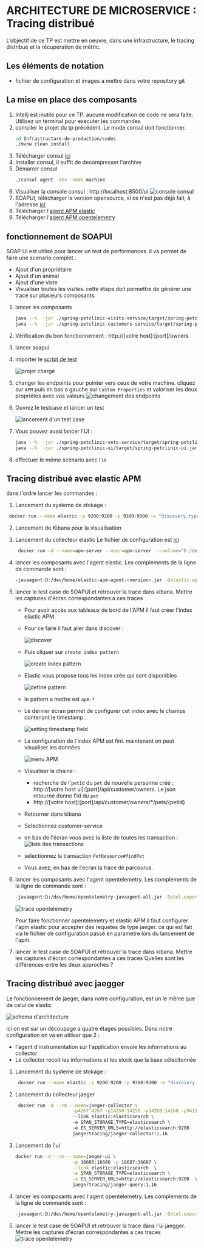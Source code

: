 # ARCHITECTURE DE MICROSERVICE : Tracing distribué

L’objectif de ce TP est mettre en oeuvre, dans une infrastructure, le tracing distribué et la récupération de métric.

## Les éléments de notation

* fichier de configuration et images a mettre dans votre repository git

## La mise en place des composants

1. Intellj est inutile pour ce TP. aucune modification de code ne sera faite. Utilisez un terminal pour executer les commandes
2. compiler le projet du tp précédent. Le mode consul doit fonctionner.
   ```bash
   cd Infrastructure-de-production/codes
   ./mvnw clean install
   ```
3. Télécharger consul [ici](https://www.consul.io/downloads.html)
4. Installer consul, il suffit de decompresser l'archive
5. Démarrer consul
   ```bash
   ./consul agent -dev -node machine
   ```
6. Visualiser la console consul : http://localhost:8500/ui
![console consul](../TP2/console%20consul.png)
7. SOAPUI, télécharger la version opensource, si ce n'est pas déjà fait, à l'adresse [ici](https://www.soapui.org/downloads/soapui.html)
8. Télécharger l'[agent APM elastic](https://search.maven.org/remotecontent?filepath=co/elastic/apm/elastic-apm-agent/1.19.0/elastic-apm-agent-1.19.0.jar)
9. Télécharger l'[agent APM opentelemetry](https://github.com/open-telemetry/opentelemetry-java-instrumentation/releases/download/v0.10.1/opentelemetry-javaagent-all.jar)

## fonctionnement de SOAPUI

SOAP UI est utilisé pour lancer un test de performances. il va permet de faire une scenario complet :
 - Ajout d'un propriétaire
 - Ajout d'un animal
 - Ajout d'une viste
 - Visualiser toutes les visites. cette étape doit permettre de générer une trace sur plusieurs composants.

1. lancer les composants 
   ```bash
   java --%  -jar ./spring-petclinic-visits-service/target/spring-petclinic-visits-service-2.0.4-exec.jar
   java --%  -jar ./spring-petclinic-customers-service/target/spring-petclinic-customers-service-2.0.4.jar
   ```
3. Vérification du bon fonctionnement : http://[votre host]:[port]/owners
2. lancer soapui
3. importer le [script de test](APM-soapui.xml)
    
    ![projet chargé](projet%20soapui.png)
1. changer les endpoints pour pointer vers ceux de votre machine. cliquez sur `APM` puis en bas a gauche sur `Custom Properties` et valoriser les deux propriétés avec vos valeurs
![changement des endpoints](custom%20properties.png)
5. Ouvrez le testcase et lancer un test
   
   ![lancement d'un test case](test%20case.png)
6. Vous pouvez aussi lancer l'UI :
   ```bash
   java --%  -jar ./spring-petclinic-vets-service/target/spring-petclinic-vets-service-2.0.4.jar
   java --%  -jar ./spring-petclinic-ui/target/spring-petclinic-ui.jar
   ```
7. effectuer le même scénario avec l'ui

## Tracing distribué avec elastic APM

dans l'ordre lancer les commandes :

 1. Lancement du systeme de stokage :
   ```bash
    docker run --name elastic -p 9200:9200 -p 9300:9300 -e "discovery.type=single-node" docker.elastic.co/elasticsearch/elasticsearch:7.9.3
   ```
2. Lancement de Kibana pour la visualisation
3. Lancement du collecteur elastic
   Le fichier de configuration est [ici](apm-server.docker.yml)
   ```bash
    docker run -d --name=apm-server --user=apm-server  --volume="D:/dev/home/apm-server.docker.yml:/usr/share/apm-server/apm-server.yml:ro" -p 14268:14268 -p 14250:14250 -p 8200:8200 --link elastic:elasticsearch --link kibana:kibana  docker.elastic.co/apm/apm-server:7.9.3 --strict.perms=false -e -E output.elasticsearch.hosts=["elasticsearch:9200"]
   ```
4. lancer les composants avec l'agent elastic. Les complements de la ligne de commande sont :
   ```bash
   -javaagent:D:/dev/home/elastic-apm-agent-<version>.jar -Delastic.apm.service_name=visits-service  -Delastic.apm.server_urls=http://localhost:8200
   ```
5. lancer le test case de SOAPUI et retrouver la trace dans kibana.
   Mettre les captures d'écran correspondantes a ces traces
   - Pour avoir accès aux tableaux de bord de l'APM il faut créer l'index elastic APM
   - Pour ce faire il faut aller dans discover :

        ![discover](discover.png)
   - Puis cliquer sur `create index pattern`
        
        ![create index pattern](add%20index%20patterns.png)
   - Elastic vous propose tous les index crée qui sont disponibles
        
        ![define pattern](define%20pattern.png)
   - le pattern a mettre est `apm-*` 
   - Le dernier écran permet de configurer cet index avec le champs contenant le timestamp.
        
        ![setting timestamp field](configure%20pattern.png)
   - La configuration de l'index APM est fini. maintenant on peut visualiser les données 
    
        ![menu APM](select%20apm%20zone.png)
   - Visualiser la chaine :
     - recherche de l'`petId` du `pet` de nouvelle personne créé : http://[votre host ui]:[port]/api/customer/owners. Le json retourné donne l'id du `pet`
     - http://[votre host]:[port]/api/customer/owners/*/pets/{petId}
   - Retourner dans kibana
   - Selectionnez customer-service
   - en bas de l'écran vous avez la liste de toutes les transaction :
    ![liste des transactions](list%20transactions.png)
   - selectionnez la transaction `PetResource#findPet`
   - Vous avez, en bas de l'ecran la trace de parcourus. 
6. lancer les composants avec l'agent opentelemetry. Les complements de la ligne de commande sont :
   ```bash
   -javaagent:D:/dev/home/opentelemetry-javaagent-all.jar -Dotel.exporter=jaeger -Dotel.exporter.jaeger.service.name=visits-service -Dotel.propagators=jaeger -Dotel.exporter.jaeger.endpoint=http://[votre host apm]:14250
   ```
    ![trace opentelemetry](trace%20opentelemetry.png)

   Pour faire fonctionner opentelemetry et elastic APM il faut configurer l'apm elastic pour accepter des requetes de type jaeger. ce qui est fait via le fichier de configuration passé en parametre lors du lancement de l'apm.
7. lancer le test case de SOAPUI et retrouver la trace dans kibana.
   Mettre les captures d'écran correspondantes a ces traces
   Quelles sont les différences entre les deux approches ?

## Tracing distribué avec jaegger

Le fonctionnement de jaeger, dans notre configuration, est un le même que de celui de elastic

![schema d'architecture](architecture-v1.png)

ici on est sur un découpage a quatre étages possibles. Dans notre configuration on va en utiliser que 2 :
- l'agent d'instrumentation sur l'application envoie les informations au collector
- Le collector recoit les informations et les stock que la base sélecitonnée

1. Lancement du systeme de stokage :
   ```bash
    docker run --name elastic -p 9200:9200 -p 9300:9300 -e "discovery.type=single-node" docker.elastic.co/elasticsearch/elasticsearch:7.9.3
2. Lancement du collecteur jaeger
   ```bash
    docker run -d --rm --name=jaeger-collector \
                        -p4267:4267 -p14250:14250 -p14268:14268 -p9411:9411 -p14269:14269 \ 
                        --link elastic:elasticsearch \ 
                        -e SPAN_STORAGE_TYPE=elasticsearch \ 
                        -e ES_SERVER_URLS=http://elasticsearch:9200   \ 
                        jaegertracing/jaeger-collector:1.16
   ```
3. Lancement de l'ui
   ```bash
   docker run -d --rm --name=jaeger-ui \
                        -p 16686:16686 -p 16687:16687 \
                        --link elastic:elasticsearch  \
                        -e SPAN_STORAGE_TYPE=elasticsearch \
                        -e ES_SERVER_URLS=http://elasticsearch:9200  \
                        jaegertracing/jaeger-query:1.16
   ```
4. lancer les composants avec l'agent opentelemetry. Les complements de la ligne de commande sont :
   ```bash
   -javaagent:D:/dev/home/opentelemetry-javaagent-all.jar -Dotel.exporter=jaeger -Dotel.exporter.jaeger.service.name=visits-service -Dotel.propagators=jaeger -Dotel.exporter.jaeger.endpoint=http://[votre host apm]:14250
   ```
5. lancer le test case de SOAPUI et retrouver la trace dans l'ui jaegger.
   Mettre les captures d'écran correspondantes a ces traces
    ![trace opentelemetry](trace%20jaeger.png)